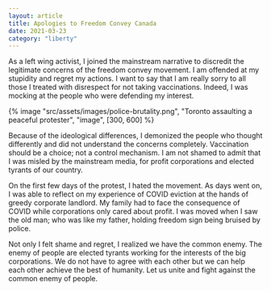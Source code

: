 ```yaml
---
layout: article
title: Apologies to Freedom Convey Canada
date: 2021-03-23
category: "liberty"
---
```


As a left wing activist, I joined the mainstream narrative to discredit the legitimate concerns of the freedom convey movement. I am offended at my stupidity and regret my actions. I want to say that I am really sorry to all those I treated with disrespect for not taking vaccinations. Indeed, I was mocking at the people who were defending my interest.

<!-- excerpt -->

{% image "src/assets/images/police-brutality.png", "Toronto assaulting a peaceful protester", "image", [300, 600] %}

Because of the ideological differences, I demonized the people who thought differently and did not understand the concerns completely. Vaccination should be a choice; not a control mechanism. I am not shamed to admit that I was misled by the mainstream media, for profit corporations and elected tyrants of our country.

On the first few days of the protest, I hated the movement. As days went on, I was able to reflect on my experience of COVID eviction at the hands of greedy corporate landlord. My family had to face the consequence of COVID while corporations only cared about profit. I was moved when I saw the old man; who was like my father, holding freedom sign being bruised by police.

Not only I felt shame and regret, I realized we have the common enemy. The enemy of people are elected tyrants working for the interests of the big corporations. We do not have to agree with each other but we can help each other achieve the best of humanity. Let us unite and fight against the common enemy of people.
